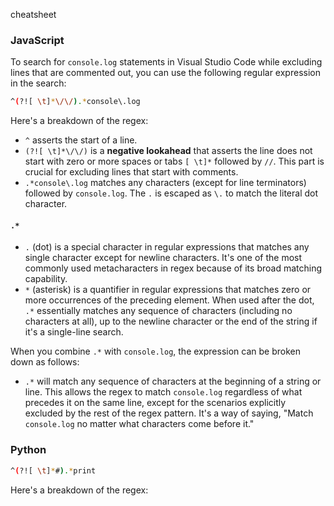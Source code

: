 cheatsheet 



### JavaScript

To search for `console.log` statements in Visual Studio Code while excluding lines that are commented out, you can use the following regular expression in the search:

```bash
^(?![ \t]*\/\/).*console\.log
```

Here's a breakdown of the regex:

- `^` asserts the start of a line.
- `(?![ \t]*\/\/)` is a **negative lookahead** that asserts the line does not start with zero or more spaces or tabs `[ \t]*` followed by `//`. This part is crucial for excluding lines that start with comments.
- `.*console\.log` matches any characters (except for line terminators) followed by `console.log`. The `.` is escaped as `\.` to match the literal dot character.

#### `.*`

- `.` (dot) is a special character in regular expressions that matches any single character except for newline characters. It's one of the most commonly used metacharacters in regex because of its broad matching capability.
- `*` (asterisk) is a quantifier in regular expressions that matches zero or more occurrences of the preceding element. When used after the dot, `.*` essentially matches any sequence of characters (including no characters at all), up to the newline character or the end of the string if it's a single-line search.

When you combine `.*` with `console.log`, the expression can be broken down as follows:

- `.*` will match any sequence of characters at the beginning of a string or line. This allows the regex to match `console.log` regardless of what precedes it on the same line, except for the scenarios explicitly excluded by the rest of the regex pattern. It's a way of saying, "Match `console.log` no matter what characters come before it."



### Python 

```bash
^(?![ \t]*#).*print
```

Here's a breakdown of the regex:

